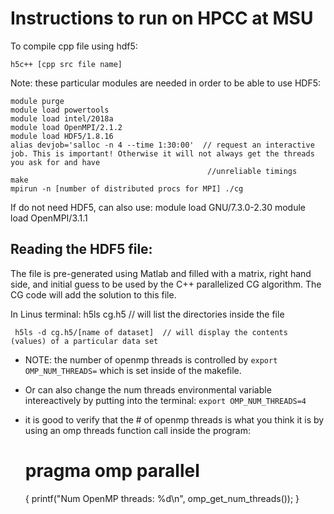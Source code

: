 # Instructions to run on HPCC at MSU

To compile cpp file using hdf5:

    h5c++ [cpp src file name]

Note: these particular modules are needed in order to be able to use HDF5:

    module purge
    module load powertools
    module load intel/2018a
    module load OpenMPI/2.1.2
    module load HDF5/1.8.16
    alias devjob='salloc -n 4 --time 1:30:00'  // request an interactive job. This is important! Otherwise it will not always get the threads you ask for and have 
                                                //unreliable timings
    make
    mpirun -n [number of distributed procs for MPI] ./cg
    
If do not need HDF5, can also use:
    module load GNU/7.3.0-2.30
    module load OpenMPI/3.1.1

## Reading the HDF5 file:
The file is pre-generated using Matlab and filled with a matrix, right hand side, and initial guess to be used by the C++ parallelized CG algorithm.
The CG code will add the solution to this file.

In Linus terminal:
     h5ls cg.h5  // will list the directories inside the file
     
     h5ls -d cg.h5/[name of dataset]  // will display the contents (values) of a particular data set


    
* NOTE: the number of openmp threads is controlled by `export  OMP_NUM_THREADS=` which is set inside of the makefile.
* Or can also change the num threads environmental variable intereactively by putting into the terminal: `export OMP_NUM_THREADS=4`

* it is good to verify that the # of openmp threads is what you think it is by using an omp threads function call inside the program:
    
   # pragma omp parallel
   {
      printf("Num OpenMP threads: %d\n", omp_get_num_threads());
   }
